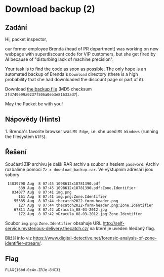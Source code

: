 # Download backup (2)

## Zadání

Hi, packet inspector,

our former employee Brenda (head of PR department) was working on new webpage with superdiscount code for VIP customers, but she get fired by AI because of "disturbing lack of machine precision".

Your task is to find the code as soon as possible. The only hope is an automated backup of Brenda's `Download` directory (there is a high probability that she had downloaded the discount page or part of it).

Download [the backup file](download_backup.zip) (MD5 checksum `2fd749e99a0237f506a0eb3e81633ad7`).

May the Packet be with you!

## Nápovědy (Hints)

1\. Brenda's favorite browser was `MS Edge`, i.e. she used `MS Windows` (running the filesystem `NTFS`).

## Řešení

Součástí ZIP archivu je další RAR archiv a soubor s heslem `password`. Archiv rozbalíme pomocí `7z x download_backup.rar`. Ve výstupním adresáři jsou sobory

```text
 14839798 Aug  8 07:45 1098612x18781390.pdf
      539 Aug  8 07:45 1098612x18781390.pdf:Zone.Identifier
   834077 Aug  8 07:41 img.png
      161 Aug  8 07:41 img.png:Zone.Identifier
    55385 Aug  8 07:44 thecatch2022-form-header.png
      127 Aug  8 07:44 thecatch2022-form-header.png:Zone.Identifier
    67811 Aug  8 07:42 xDracula_08-03-2012.jpg
      172 Aug  8 07:42 xDracula_08-03-2012.jpg:Zone.Identifier
```

Soubor `img.png:Zone.Identifier` obsahuje URL <http://self-service.mysterious-delivery.thecatch.cz/> na které je uveden hledaný flag.

Bližší info viz <https://www.digital-detective.net/forensic-analysis-of-zone-identifier-stream/>.

## Flag

`FLAG{16bd-0c4x-ZRJe-8HC3}`
